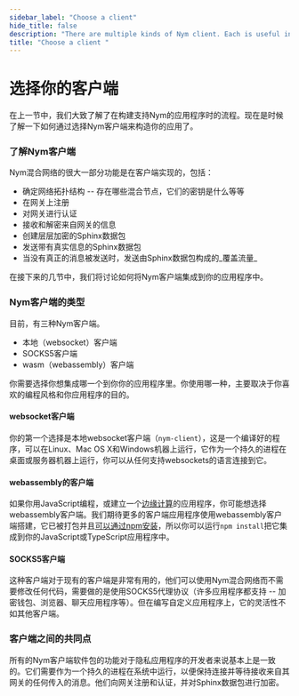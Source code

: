 ```yaml
---
sidebar_label: "Choose a client"
hide_title: false
description: "There are multiple kinds of Nym client. Each is useful in different situations. Here's how to choose."
title: "Choose a client "
---
```


# 选择你的客户端

在上一节中，我们大致了解了在构建支持Nym的应用程序时的流程。现在是时候了解一下如何通过选择Nym客户端来构造你的应用了。

### 了解Nym客户端

Nym混合网络的很大一部分功能是在客户端实现的，包括：

* 确定网络拓扑结构 -- 存在哪些混合节点，它们的密钥是什么等等
* 在网关上注册
* 对网关进行认证
* 接收和解密来自网关的信息
* 创建层层加密的Sphinx数据包
* 发送带有真实信息的Sphinx数据包
* 当没有真正的消息被发送时，发送由Sphinx数据包构成的_覆盖流量_

在接下来的几节中，我们将讨论如何将Nym客户端集成到你的应用程序中。

### Nym客户端的类型

目前，有三种Nym客户端。

- 本地（websocket）客户端
- SOCKS5客户端
- wasm（webassembly）客户端

你需要选择你想集成哪一个到你你的应用程序里。你使用哪一种，主要取决于你喜欢的编程风格和你应用程序的目的。

#### websocket客户端

你的第一个选择是本地websocket客户端（`nym-client`），这是一个编译好的程序，可以在Linux、Mac OS X和Windows机器上运行，它作为一个持久的进程在桌面或服务器机器上运行，你可以从任何支持websockets的语言连接到它。

#### webassembly的客户端

如果你用JavaScript编程，或建立一个[边缘计算](https://en.wikipedia.org/wiki/Edge_computing)的应用程序，你可能想选择webassembly客户端。我们期待更多的客户端应用程序使用webassembly客户端搭建，它已被打包并且[可以通过npm安装](https://www.npmjs.com/package/@nymproject/nym-client-wasm)，所以你可以运行`npm install`把它集成到你的JavaScript或TypeScript应用程序中。

#### SOCKS5客户端

这种客户端对于现有的客户端是非常有用的，他们可以使用Nym混合网络而不需要修改任何代码，需要做的是使用SOCKS5代理协议（许多应用程序都支持 -- 加密钱包、浏览器、聊天应用程序等）。但在编写自定义应用程序上，它的灵活性不如其他客户端。

### 客户端之间的共同点

所有的Nym客户端软件包的功能对于隐私应用程序的开发者来说基本上是一致的。它们需要作为一个持久的进程在系统中运行，以便保持连接并等待接收来自其网关的任何传入的消息。他们向网关注册和认证，并对Sphinx数据包进行加密。
